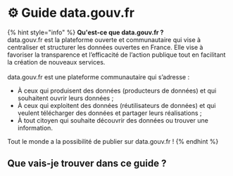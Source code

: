 # ⚙ Guide data.gouv.fr

{% hint style="info" %}
**Qu'est-ce que data.gouv.fr ?** \
data.gouv.fr est la plateforme ouverte et communautaire qui vise à centraliser et structurer les données ouvertes en France. Elle vise à favoriser la transparence et l’efficacité de l’action publique tout en facilitant la création de nouveaux services.\
\
data.gouv.fr est une plateforme communautaire qui s’adresse :

* À ceux qui produisent des données (producteurs de données) et qui souhaitent ouvrir leurs données ;
* À ceux qui exploitent des données (réutilisateurs de données) et qui veulent télécharger des données et partager leurs réalisations ;
* À tout citoyen qui souhaite découvrir des données ou trouver une information.

Tout le monde a la possibilité de publier sur data.gouv.fr !
{% endhint %}



## Que vais-je trouver dans ce guide ?&#x20;









